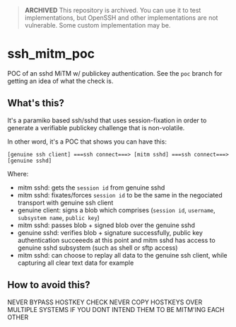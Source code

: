 > **ARCHIVED** This repository is archived. You can use it to test implementations, but OpenSSH and other
> implementations are not vulnerable. Some custom implementation may be.


# ssh_mitm_poc
POC of an sshd MiTM w/ publickey authentication.
See the `poc` branch for getting an idea of what the check is.

## What's this?
It's a paramiko based ssh/sshd that uses session-fixation in order to generate a verifiable publickey challenge that is non-volatile.

In other word, it's a POC that shows you can have this:

```
[genuine ssh client] ===ssh connect===> [mitm sshd] ===ssh connect===> [genuine sshd]
```


Where:
- mitm sshd: gets the `session id` from genuine sshd
- mitm sshd: fixates/forces `session id` to be the same in the negociated transport with genuine ssh client
- genuine client: signs a blob which comprises (`session id`, `username`, `subsystem name`, `public key`)
- mitm sshd: passes blob + signed blob over the genuine sshd
- genuine sshd: verifies blob + signature successfully, public key authentication succeeeds at this point and mitm sshd has access to genuine sshd subsystem (such as shell or sftp access)
- mitm sshd: can choose to replay all data to the genuine ssh client, while capturing all clear text data for example

## How to avoid this?

NEVER BYPASS HOSTKEY CHECK
NEVER COPY HOSTKEYS OVER MULTIPLE SYSTEMS IF YOU DONT INTEND THEM TO BE MITM'ING EACH OTHER
